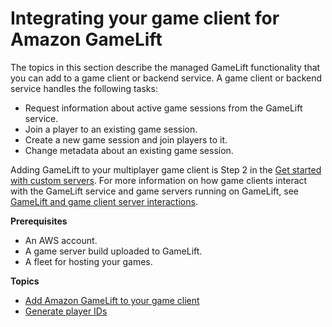 # Integrating your game client for Amazon GameLift<a name="gamelift-sdk-client"></a>

The topics in this section describe the managed GameLift functionality that you can add to a game client or backend service\. A game client or backend service handles the following tasks:
+ Request information about active game sessions from the GameLift service\.
+ Join a player to an existing game session\.
+ Create a new game session and join players to it\.
+ Change metadata about an existing game session\.

Adding GameLift to your multiplayer game client is Step 2 in the [Get started with custom servers](gamelift-integration.md)\. For more information on how game clients interact with the GameLift service and game servers running on GameLift, see [GameLift and game client server interactions](gamelift-sdk-interactions.md)\. 

**Prerequisites**
+ An AWS account\.
+ A game server build uploaded to GameLift\.
+ A fleet for hosting your games\.

**Topics**
+ [Add Amazon GameLift to your game client](gamelift-sdk-client-api.md)
+ [Generate player IDs](player-sessions-player-identifiers.md)